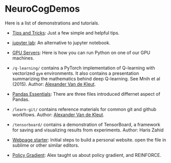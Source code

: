 # NeuroCogDemos

Here is a list of demonstrations and tutorials.

- [Tips and Tricks](tips.md): Just a few simple and helpful tips.
- [jupyter lab](jupyter_lab.md): An alternative to jupyter notebook.
- [GPU Servers](gpu_servers.md): Here is how you can run Python on one of our GPU machines.
- `/q-learning/` contains a PyTorch implementation of Q-learning with vectorized `gym` environments. It also contains a presentation summarizing the mathematics behind deep Q-learning. See Mnih et al (2015). Author: [Alexander Van de Kleut](https://avandekleut.github.io/).
- [Pandas Essentials](/PandasEssentials): There are three files introduced differnet aspect of Pandas.
- `/learn-git/` contains reference materials for common git and github workflows. Author: [Alexander Van de Kleut](https://avandekleut.github.io/).

- `/tensorboard/` contains a demonstration of TensorBoard, a framework for saving and visualizing results from experiments. Author: Haris Zahid

- [Webpage starter](webpage_starter.md): Initial steps to build a personal website. open the file in sublime or other similar editors.

- [Policy Gradient](https://avandekleut.github.io/ppo): Alex taught us about policy gradient, and REINFORCE.
